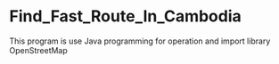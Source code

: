 # Find_Fast_Route_In_Cambodia
This program is use Java programming for operation and import library OpenStreetMap
